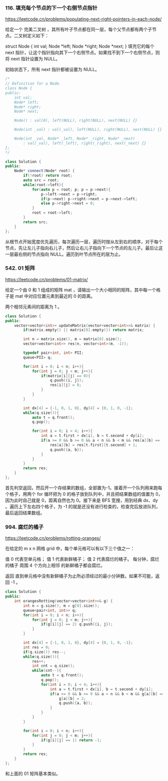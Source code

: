 ### 116. 填充每个节点的下一个右侧节点指针

https://leetcode.cn/problems/populating-next-right-pointers-in-each-node/

给定一个 完美二叉树 ，其所有叶子节点都在同一层，每个父节点都有两个子节点。二叉树定义如下：

struct Node {
int val;
Node *left;
Node *right;
Node \*next;
}
填充它的每个 next 指针，让这个指针指向其下一个右侧节点。如果找不到下一个右侧节点，则将 next 指针设置为 NULL。

初始状态下，所有 next 指针都被设置为 NULL。

```cpp
/*
// Definition for a Node.
class Node {
public:
    int val;
    Node* left;
    Node* right;
    Node* next;

    Node() : val(0), left(NULL), right(NULL), next(NULL) {}

    Node(int _val) : val(_val), left(NULL), right(NULL), next(NULL) {}

    Node(int _val, Node* _left, Node* _right, Node* _next)
        : val(_val), left(_left), right(_right), next(_next) {}
};
*/

class Solution {
public:
    Node* connect(Node* root) {
        if(!root) return root;
        auto src = root;
        while(root->left){
            for(auto p = root; p; p = p->next){
                p->left->next = p->right;
                if(p->next) p->right->next = p->next->left;
                else p->right->next = 0;
            }
            root = root->left;
        }
        return src;
    }
};
```

从根节点开始宽度优先遍历，每次遍历一层，遍历时按从左到右的顺序，对于每个节点，先让左儿子指向右儿子，然后让右儿子指向下一个节点的左儿子。最后让这一层最右侧的节点指向 NULL。遍历到叶节点所在的层为止。

### 542. 01 矩阵

https://leetcode.cn/problems/01-matrix/

给定一个由 0 和 1 组成的矩阵 mat ，请输出一个大小相同的矩阵，其中每一个格子是 mat 中对应位置元素到最近的 0 的距离。

两个相邻元素间的距离为 1 。

```cpp
class Solution {
public:
    vector<vector<int>> updateMatrix(vector<vector<int>>& matrix) {
        if(matrix.empty() || matrix[0].empty()) return matrix;

        int n = matrix.size(), m = matrix[0].size();
        vector<vector<int>> res(n, vector<int>(m, -1));

        typedef pair<int, int> PII;
        queue<PII> q;

        for(int i = 0; i < n; i++){
            for(int j = 0; j < m; j++){
                if(matrix[i][j] == 0){
                    q.push({i, j});
                    res[i][j] = 0;
                }
            }
        }

        int dx[4] = {-1, 0, 1, 0}, dy[4] = {0, 1, 0, -1};
        while(q.size()){
            auto t = q.front();
            q.pop();

            for(int i = 0; i < 4; i++){
                int a = t.first + dx[i], b = t.second + dy[i];
                if(a >= 0 && b >= 0 && a < n && b < m && res[a][b] == -1){
                    res[a][b] = res[t.first][t.second] + 1;
                    q.push({a, b});
                }
            }
        }
        return res;
    }
};
```

首先判空返回，然后开一个存结果的数组，全部置为-1。接着开一个队列用来跑每个格子，用两个 for 循环把为 0 的格子放到队列中，并且把结果数组的值置为 0，因为此时自己就是 0，距离自然也为 0。接下来是 BFS 宽搜，用到经典 dx、dy 。遍历上下左右四个格子，为 -1 的就是还没有进行检查的，检查完后放进队列，最后返回结果数组。

### 994. 腐烂的橘子

https://leetcode.cn/problems/rotting-oranges/

在给定的 m x n 网格 grid 中，每个单元格可以有以下三个值之一：

值 0 代表空单元格；
值 1 代表新鲜橘子；
值 2 代表腐烂的橘子。
每分钟，腐烂的橘子 周围 4 个方向上相邻 的新鲜橘子都会腐烂。

返回 直到单元格中没有新鲜橘子为止所必须经过的最小分钟数。如果不可能，返回 -1 。

```cpp
class Solution {
public:
    int orangesRotting(vector<vector<int>>& g) {
        int n = g.size(), m = g[0].size();
        queue<pair<int, int>> q;
        for(int i = 0; i < n; i++){
            for(int j = 0; j < m; j++){
                if(g[i][j] == 2) q.push({i, j});
            }
        }

        int dx[4] = {-1, 0, 1, 0}, dy[4] = {0, 1, 0, -1};
        int res = 0;
        if(q.size()) res--;
        while(q.size()){
            res++;
            int cnt = q.size();
            while(cnt--){
                auto t = q.front();
                q.pop();
                for(int i = 0; i < 4; i++){
                    int a = t.first + dx[i], b = t.second + dy[i];
                    if(a >= 0 && b >= 0 && a < n && b < m && g[a][b] == 1){
                        g[a][b] = 2;
                        q.push({a, b});
                    }
                }
            }
        }

        for(int i = 0; i < n; i++){
            for(int j = 0; j < m; j++){
                if(g[i][j] == 1) return -1;
            }
        }
        return res;
    }
};
```

和上面的 01 矩阵基本类似。
